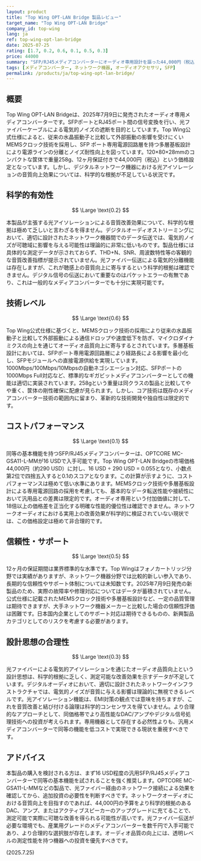 ```yaml
---
layout: product
title: "Top Wing OPT-LAN Bridge 製品レビュー"
target_name: "Top Wing OPT-LAN Bridge"
company_id: top-wing
lang: ja
ref: top-wing-opt-lan-bridge
date: 2025-07-25
rating: [1.7, 0.2, 0.6, 0.1, 0.5, 0.3]
price: 44000
summary: "SFP/RJ45メディアコンバーターにオーディオ専用設計を謳った44,000円（税込）の製品。基本機能は16 USDの汎用品と同等でありながら、科学的根拠に乏しい音質改善効果を主張する。"
tags: [メディアコンバーター, ネットワーク機器, オーディオアクセサリ, SFP]
permalink: /products/ja/top-wing-opt-lan-bridge/
---
```


## 概要

Top Wing OPT-LAN Bridgeは、2025年7月9日に発売されたオーディオ専用メディアコンバーターです。SFPポートとRJ45ポート間の信号変換を行い、光ファイバーケーブルによる電気的ノイズの遮断を目的としています。Top Wing公式仕様によると、従来の水晶振動子と比較して外部振動の影響を受けにくいMEMSクロック技術を採用し、SFP ポート専用電源回路層を持つ多層基板設計により電源ラインの分離とノイズ耐性向上を図っています。120×80×28mmのコンパクトな筐体で重量258g、12ヶ月保証付きで44,000円（税込）という価格設定となっています。しかし、デジタルネットワーク機器における光アイソレーションの音質向上効果については、科学的な根拠が不足している状況です。

## 科学的有効性

$$ \Large \text{0.2} $$

本製品が主張する光アイソレーションによる音質改善効果について、科学的な根拠は極めて乏しいと言わざるを得ません。デジタルオーディオストリーミングにおいて、適切に設計されたネットワーク機器間でのデータ伝送では、電気的ノイズが可聴域に影響を与える可能性は理論的に非常に低いものです。製品仕様には具体的な測定データが示されておらず、THD+N、SNR、周波数特性等の客観的な音質改善指標が提示されていません。光ファイバー伝送による電気的分離機能は存在しますが、これが聴感上の音質向上に寄与するという科学的根拠は確認できません。デジタル信号の伝送において重要なのはパケットエラーの有無であり、これは一般的なメディアコンバーターでも十分に実現可能です。

## 技術レベル

$$ \Large \text{0.6} $$

Top Wing公式仕様に基づくと、MEMSクロック技術の採用により従来の水晶振動子と比較して外部振動による通信ドロップや速度低下を防ぎ、マイクロダイナミクスの向上を通じてオーディオ品質向上に寄与するとされています。多層基板設計においては、SFPポート専用電源回路層により経路長による影響を最小化し、SFPモジュールへの直接電源供給を実現しています。1000Mbps/100Mbps/10Mbpsの自動ネゴシエーション対応、SFPポートの1000Mbps Full対応など、標準的なギガビットメディアコンバーターとしての機能は適切に実装されています。258gという重量は同クラスの製品と比較してやや重く、筐体の剛性確保に配慮が見られます。しかし、コア技術は既存のメディアコンバーター技術の範囲内に留まり、革新的な技術開発や独自性は限定的です。

## コストパフォーマンス

$$ \Large \text{0.1} $$

同等の基本機能を持つSFP/RJ45メディアコンバーターは、OPTCORE MC-GSA11-L-MMが16 USDで入手可能です。Top Wing OPT-LAN Bridgeの市場価格44,000円（約290 USD）に対し、16 USD ÷ 290 USD = 0.055となり、小数点第2位で四捨五入すると0.1のスコアとなります。この計算が示すように、コストパフォーマンスは極めて低い水準にあります。MEMSクロック技術や多層基板設計による専用電源回路の採用を考慮しても、基本的なデータ転送性能や接続性において汎用品との差異は限定的です。オーディオ専用という付加価値に対して、18倍以上の価格差を正当化する明確な性能的優位性は確認できません。ネットワークオーディオにおける実用上の改善効果が科学的に検証されていない現状では、この価格設定は極めて非合理的です。

## 信頼性・サポート

$$ \Large \text{0.5} $$

12ヶ月の保証期間は業界標準的な水準です。Top Wingはフォノカートリッジ分野では実績がありますが、ネットワーク機器分野では比較的新しい参入であり、長期的な信頼性やサポート体制については未知数です。2025年7月9日発売の新製品のため、実際の故障率や修理対応についてはデータが蓄積されていません。公式仕様に記載されたMEMSクロック技術や多層基板設計など、一定の品質管理は期待できますが、大手ネットワーク機器メーカーと比較した場合の信頼性評価は困難です。日本国内企業としてのサポート対応は期待できるものの、新興製品カテゴリとしてのリスクを考慮する必要があります。

## 設計思想の合理性

$$ \Large \text{0.3} $$

光ファイバーによる電気的アイソレーションを通じたオーディオ品質向上という設計思想は、科学的根拠に乏しく、測定可能な改善効果を示すデータが不足しています。デジタルオーディオにおいて、適切に設計されたネットワークインフラストラクチャでは、電気的ノイズが音質に与える影響は理論的に無視できるレベルです。光アイソレーション機能は、EMI対策の観点では意味を持ちますが、これを音質改善と結び付ける論理は科学的コンセンサスを得ていません。より合理的なアプローチとして、同価格帯でより高性能なDAC/アンプやデジタル信号処理技術への投資が考えられます。専用機器として存在する必然性よりも、汎用メディアコンバーターで同等の機能を低コストで実現できる現状を重視すべきです。

## アドバイス

本製品の購入を検討される方は、まず16 USD程度の汎用SFP/RJ45メディアコンバーターで同等の基本機能を試されることを強く推奨します。OPTCORE MC-GSA11-L-MMなどの製品で、光ファイバー経由のネットワーク接続による効果を確認してから、追加投資の必要性を判断すべきです。ネットワークオーディオにおける音質向上を目指すのであれば、44,000円の予算をより科学的根拠のあるDAC、アンプ、またはアクティブスピーカーのアップグレードに充てることで、測定可能で実際に可聴な改善を得られる可能性が高いです。光ファイバー伝送が必要な環境でも、産業用グレードのメディアコンバーターを数千円で入手可能であり、より合理的な選択肢が存在します。オーディオ品質の向上には、透明レベルの測定性能を持つ機器への投資を優先すべきです。

(2025.7.25)